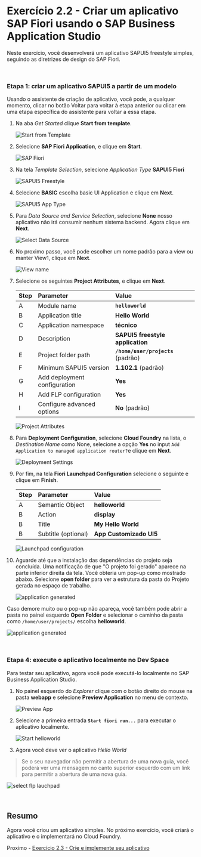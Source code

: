 # Exercício 2.2 - Criar um aplicativo SAP Fiori usando o SAP Business Application Studio

Neste exercício, você desenvolverá um aplicativo SAPUI5 freestyle simples, seguindo as diretrizes de design do SAP Fiori.

<br>

### Etapa 1: criar um aplicativo SAPUI5 a partir de um modelo

Usando o assistente de criação de aplicativo, você pode, a qualquer momento, clicar no botão Voltar para voltar à etapa anterior ou clicar em uma etapa específica do assistente para voltar a essa etapa.

1. Na aba *Get Started* clique **Start from template**.

   ![Start from Template](images/n01-craete-app-frrom-template.png)

2. Selecione **SAP Fiori Application**, e clique em **Start**.

   ![SAP Fiori](images/n02-choose-template-type.png)

3. Na tela *Template Selection*, selecione *Application Type* **SAPUI5 Fiori**

   ![SAPUI5 Freestyle](images/n03-choose-app-type.png)

4. Selecione **BASIC** escolha basic UI Application e clique em **Next**. 

   ![SAPUI5 App Type](images/n04-choose-empty-UI5-App.png)
   
5. Para *Data Source and Service Selection*, selecione **None** nosso aplicativo não irá consumir nenhum sistema backend. Agora clique em **Next**.

   ![Select Data Source](images/n05-select-datasource-none.png)

6. No proximo passo, você pode escolher um nome padrão para a view ou manter View1, clique em **Next**.

   ![View name](images/n06-keep-view-name.png)

7. Selecione os seguintes **Project Attributes**, e clique em **Next**.

    | Step | Parameter | Value |
    |:-----|:----------|:------|
    | A | Module name | **`helloworld`** |
    | B | Application title | **Hello World** |
    | C | Application namespace | **técnico** |
    | D | Description | **SAPUI5 freestyle application** |
    | E | Project folder path | **`/home/user/projects`** (padrão)|
    | F | Minimum SAPUI5 version | **1.102.1** (padrão) |
    | G | Add deployment configuration | **Yes**|
    | H | Add FLP configuration | **Yes** |
    | I | Configure advanced options | **No** (padrão) |

   ![Project Attributes](images/n07-enter-project-attributes.png)
    
8. Para **Deployment Configuration**, selecione **Cloud Foundry** na lista, o *Destination Name* como None, selecione a opção **Yes** no input `Add Application to managed application router?`e clique em **Next**. 

   ![Deployment Settings](images/n08-deployment-config.png)

9. Por fim, na tela **Fiori Launchpad Configuration**  selecione o seguinte e clique em **Finish**. 

    | Step | Parameter | Value |
    |:-----|:----------|:------|
    | A | Semantic Object | **helloworld** |
    | B | Action | **display** |
    | B | Title | **My Hello World** |
    | B | Subtitle (optional) | **App Customizado UI5** |

    ![Launchpad configuration](images/n09-flp-config.png)


10. Aguarde até que a instalação das dependências do projeto seja concluída. Uma notificação de que "O projeto foi gerado" aparece na parte inferior direita da tela. Você obteria um pop-up como mostrado abaixo. Selecione  **open folder** para ver a estrutura da pasta do Projeto gerada no espaço de trabalho.
    
    ![application generated](images/n10-open-folder-in-workspace.png)
    
 Caso demore muito ou o pop-up não apareça, você também pode abrir a pasta no painel esquerdo **Open Folder**  e selecionar o caminho da pasta como `/home/user/projects/` escolha **helloworld**.

![application generated](images/n10a-alternative-open-folder.png)

<br>

### Etapa 4: execute o aplicativo localmente no Dev Space

Para testar seu aplicativo, agora você pode executá-lo localmente no SAP Business Application Studio.

1.	No painel esquerdo do *Explorer* clique com o botão direito do mouse na pasta **webapp** e selecione **Preview Application** no menu de contexto.

    ![Preview App](images/n12-preview-app.png)

2.	Selecione a primeira entrada **`Start fiori run...`** para executar o aplicativo localmente.

    ![Start helloworld](images/n13-select-run-command.png)

3. Agora você deve ver o aplicativo *Hello World*

 >Se o seu navegador não permitir a abertura de uma nova guia, você poderá ver uma mensagem no canto superior esquerdo com um link para permitir a abertura de uma nova guia.
   
   ![select flp lauchpad](images/n18-preview-app.png)
   
<br>

## Resumo

Agora você criou um aplicativo simples. No próximo exercício, você criará o aplicativo e o implementará no Cloud Foundry.

Proximo - [Exercício 2.3 - Crie e implemente seu aplicativo ](../ex2.3/README.md)
